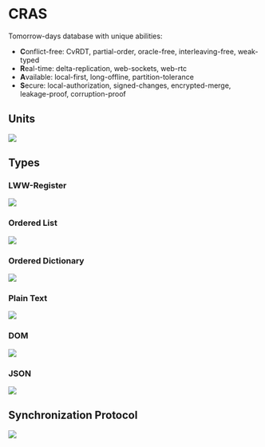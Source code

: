 # CRAS

Tomorrow-days database with unique abilities:

- **C**onflict-free: CvRDT, partial-order, oracle-free, interleaving-free, weak-typed
- **R**eal-time: delta-replication, web-sockets, web-rtc
- **A**vailable: local-first, long-offline, partition-tolerance
- **S**ecure: local-authorization, signed-changes, encrypted-merge, leakage-proof, corruption-proof

## Units

![](https://i.imgur.com/jBnmgeS.png)

## Types

### LWW-Register

![](https://i.imgur.com/qAq7fhO.png)

### Ordered List

![](https://i.imgur.com/PUzXjpZ.png)

### Ordered Dictionary

![](https://i.imgur.com/kjS7sPP.png)

### Plain Text

![](https://i.imgur.com/GGVfwH9.png)

### DOM

![](https://i.imgur.com/LedB2Oo.png)

### JSON

![](https://i.imgur.com/UEmg34A.png)

## Synchronization Protocol

![](https://i.imgur.com/Jh7t5Uf.png)
